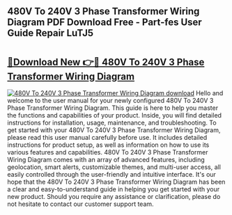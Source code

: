 ## 480V To 240V 3 Phase Transformer Wiring Diagram PDF Download Free - Part-fes User Guide Repair LuTJ5

# <h2><a href="http://dfpf6z6.blite.top/?on=480V+To+240V+3+Phase+Transformer+Wiring+Diagram">🔗Download New 👉🔴 480V To 240V 3 Phase Transformer Wiring Diagram</a></h2>

[![480V To 240V 3 Phase Transformer Wiring Diagram download](https://i.imgur.com/lujVjoI.png)](http://dfpf6z6.blite.top/?on=480V+To+240V+3+Phase+Transformer+Wiring+Diagram)
Hello and welcome to the user manual for your newly configured 480V To 240V 3 Phase Transformer Wiring Diagram. This guide is here to help you master the functions and capabilities of your product. Inside, you will find detailed instructions for installation, usage, maintenance, and troubleshooting. To get started with your 480V To 240V 3 Phase Transformer Wiring Diagram, please read this user manual carefully before use. It includes detailed instructions for product setup, as well as information on how to use its various features and capabilities. 480V To 240V 3 Phase Transformer Wiring Diagram comes with an array of advanced features, including geolocation, smart alerts, customizable themes, and multi-user access, all easily controlled through the user-friendly and intuitive interface. It's our hope that the 480V To 240V 3 Phase Transformer Wiring Diagram has been a clear and easy-to-understand guide in helping you get started with your new product. Should you require any assistance or clarification, please do not hesitate to contact our customer support team.
